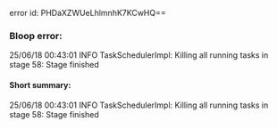 error id: PHDaXZWUeLhlmnhK7KCwHQ==
### Bloop error:

25/06/18 00:43:01 INFO TaskSchedulerImpl: Killing all running tasks in stage 58: Stage finished
#### Short summary: 

25/06/18 00:43:01 INFO TaskSchedulerImpl: Killing all running tasks in stage 58: Stage finished